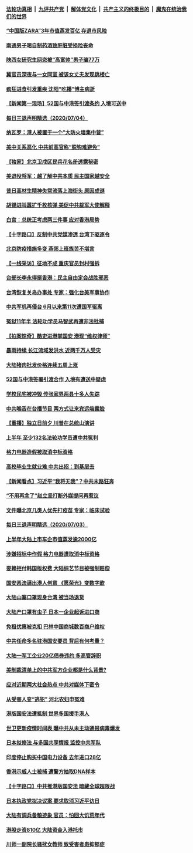 ####  [法轮功真相](../../../../basic/blob/master/README.md?t=07051802) &nbsp;|&nbsp; [九评共产党](../../../../9ping.md/blob/master/README.md?t=07051802) &nbsp;|&nbsp; [解体党文化](../../../../jtdwh.md/blob/master/README.md?t=07051802)  &nbsp;|&nbsp; [共产主义的终极目的](../../../../gczydzjmd.md/blob/master/README.md?t=07051802) &nbsp;|&nbsp; [魔鬼在统治我们的世界](../../../../mgztzwmdsj.md/blob/master/README.md?t=07051802) 

#### [“中国版ZARA”3年市值蒸发百亿 存退市风险](../pages/nsc413/n12233498.md?t=07051802) 


#### [南通男子喝自制药酒致肝脏受损险丧命](../pages/nsc413/n12233669.md?t=07051802) 

#### [陕西女研究生网恋被“高富帅”男子骗77万](../pages/nsc413/n12233594.md?t=07051802) 

#### [冀官员深夜与一女同室 被该女丈夫发现跳楼亡](../pages/nsc413/n12233457.md?t=07051802) 

#### [疯狂进食引发重疾 沈阳“吃播”博主病逝](../pages/nsc413/n12233588.md?t=07051802) 

#### [【新闻第一现场】52国与中港签引渡条约 入境可送中](../pages/nsc413/n12233532.md?t=07051802) 

#### [每日三退声明精选（2020/07/04）](../pages/nsc413/n12233206.md?t=07051802) 

#### [纳瓦罗：港人被置于一个“大防火墙集中营”](../pages/nsc413/n12233112.md?t=07051802) 

#### [美中关系恶化 中共前高官称“脱钩难避免”](../pages/nsc413/n12232936.md?t=07051802) 

#### [【独家】北京卫戍区民兵花名册透露秘密](../pages/nsc413/n12165121.md?t=07051802) 

#### [美退役将军：越了解中共本质 民主国家越安全](../pages/nsc413/n12232962.md?t=07051802) 

#### [昔日高材生精神失常流落上海街头 原因成谜](../pages/nsc413/n12232795.md?t=07051802) 

#### [胡锡进叫嚣扩千枚核弹 美促中共裁军大使解释](../pages/nsc413/n12231558.md?t=07051802) 

#### [白宫：总统正考虑两三件事 应对香港局势](../pages/nsc413/n12232772.md?t=07051802) 

#### [【十字路口】反制中共党媒渗透 台湾下驱逐令](../pages/nsc413/n12231666.md?t=07051802) 

#### [北京防疫措施多变 燕郊上班族苦不堪言](../pages/nsc413/n12232325.md?t=07051802) 

#### [【一线采访】征地不成 重庆官员封村强拆](../pages/nsc413/n12232323.md?t=07051802) 

#### [台部长李永得挺香港：民主自由定会战胜邪恶](../pages/nsc413/n12232596.md?t=07051802) 

#### [台湾恢复关岛办事处 专家：强化台美军事协作](../pages/nsc413/n12232528.md?t=07051802) 

#### [中共军机再侵台 6月以来第11次遭国军驱离](../pages/nsc413/n12232407.md?t=07051802) 

#### [冤狱11年半 法轮功学员马智武再遭非法批捕](../pages/nsc413/n12230577.md?t=07051802) 

#### [【拍案惊奇】酷吏进港掌国安 港现“维权律师”](../pages/nsc413/n12231629.md?t=07051802) 


#### [暴雨持续 长江流域发洪水 近两千万人受灾](../pages/nsc413/n12231677.md?t=07051802) 

#### [大陆猪肉批发价格连续五周上涨](../pages/nsc413/n12231800.md?t=07051802) 

#### [52国与中港签署引渡合作 入境有遭送中疑虑](../pages/nsc413/n12232103.md?t=07051802) 

#### [学校民宅被冲毁 传张家界两县十多人失踪](../pages/nsc413/n12231983.md?t=07051802) 

#### [中共喉舌在台播节目 两方式让来宾远端露脸](../pages/nsc413/n12231715.md?t=07051802) 

#### [【重播】独立日前夕 川普在总统山演讲](../pages/nsc413/n12230343.md?t=07051802) 

#### [上半年 至少132名法轮功学员遭中共冤判](../pages/nsc413/n12229828.md?t=07051802) 

#### [格力电器造假被取消中标资格](../pages/nsc413/n12231580.md?t=07051802) 

#### [高校毕业生就业难 中共出招：到基层去](../pages/nsc413/n12231647.md?t=07051802) 

#### [【新闻看点】习近平“我将无我”？中共末路狂奔](../pages/nsc413/n12231315.md?t=07051802) 

#### [“不用再念了”赵立坚打断外媒提问再惹议](../pages/nsc413/n12231415.md?t=07051802) 

#### [文件曝北京几类人优先打疫苗 专家：临床试验](../pages/nsc413/n12230906.md?t=07051802) 

#### [每日三退声明精选（2020/07/03）](../pages/nsc413/n12231529.md?t=07051802) 

#### [上半年大陆上市车企市值蒸发逾2000亿](../pages/nsc413/n12231313.md?t=07051802) 

#### [涉嫌招标中作假 格力电器遭取消中标资格](../pages/nsc413/n12231383.md?t=07051802) 

#### [耍赖拒付韩国版权费 大陆综艺节目被强制赔偿](../pages/nsc413/n12228726.md?t=07051802) 

#### [国安恶法逼出港人创意 《愿荣光》变数字歌](../pages/nsc413/n12230960.md?t=07051802) 

#### [大陆山寨口罩现身台湾 被当场退货](../pages/nsc413/n12231038.md?t=07051802) 

#### [大陆产口罩有虫子 日本一企业起诉进口商](../pages/nsc413/n12231106.md?t=07051802) 

#### [免租优惠被克扣 巴林中国商城数百商户维权](../pages/nsc413/n12231046.md?t=07051802) 

#### [中共任命多名驻港国安要员 背后有何考量？](../pages/nsc413/n12230989.md?t=07051802) 

#### [大陆一军工企业20亿债券违约 多高管辞职](../pages/nsc413/n12230777.md?t=07051802) 

#### [美制裁清单上的中共军方企业都是什么背景?](../pages/nsc413/n12231022.md?t=07051802) 

#### [应对近期两大社会热点 中共对媒体下密令](../pages/nsc413/n12230907.md?t=07051802) 

#### [从受害人变“逃犯” 河北农妇申冤难](../pages/nsc413/n12230891.md?t=07051802) 

#### [港版国安法遭抵制 世界多国援手港人](../pages/nsc413/n12230835.md?t=07051802) 

#### [世卫更新疫情时间表 曝中共从未主动通报病毒爆发](../pages/nsc413/n12230942.md?t=07051802) 

#### [日本拟修法 与多国共享情报 监控中共军队](../pages/nsc413/n12230926.md?t=07051802) 

#### [印度停止购买中国电力设备 去年进口28亿](../pages/nsc413/n12230757.md?t=07051802) 

#### [香港示威人士被捕 遭警方抽取DNA样本](../pages/nsc413/n12230911.md?t=07051802) 

#### [【十字路口】中共推港版国安法 暗藏全球超限战](../pages/nsc413/n12229018.md?t=07051802) 

#### [日本执政党拟决议案 要求取消习近平访日](../pages/nsc413/n12230749.md?t=07051802) 

#### [大陆有调兵备粮迹象 官员：怕回大饥荒年代](../pages/nsc413/n12230648.md?t=07051802) 


#### [港股走资810亿 大陆资金入港托市](../pages/nsc413/n12229538.md?t=07051802) 

#### [川师一副院长骚扰女教师 致受害者患抑郁症](../pages/nsc413/n12230271.md?t=07051802) 


